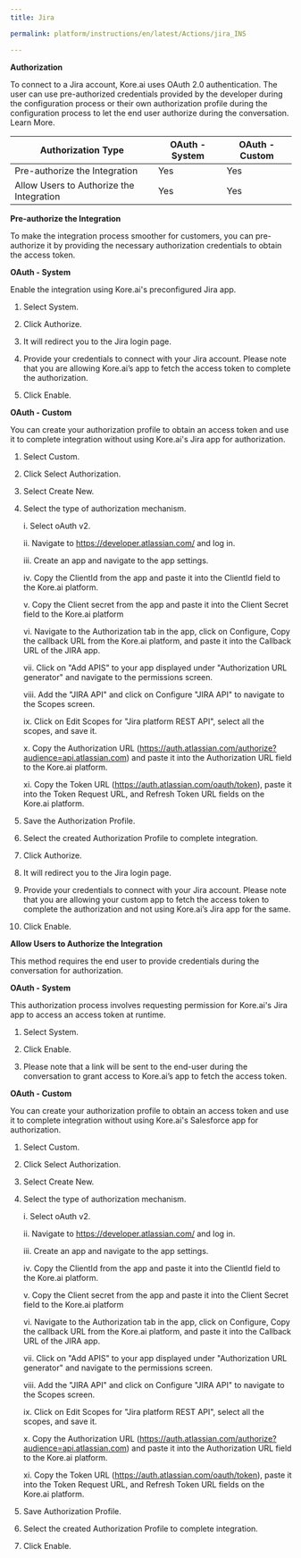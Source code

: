 ```yaml
---
title: Jira

permalink: platform/instructions/en/latest/Actions/jira_INS

---
```


<base target="_blank">




**Authorization**
 
To connect to a Jira account, Kore.ai uses OAuth 2.0 authentication. The user can use pre-authorized credentials provided by the developer during the configuration process or their own authorization profile during the configuration process to let the end user authorize during the conversation. Learn More.
 
 |Authorization Type                      | OAuth - System | OAuth - Custom |
 |----------------------------------------|----------------|----------------|
 |Pre-authorize the Integration           |       Yes      |       Yes      |
 |Allow Users to Authorize the Integration|       Yes      |       Yes      |


**Pre-authorize the Integration**
 
 To make the integration process smoother for customers, you can pre-authorize it by providing the necessary authorization credentials to obtain the access token.

**OAuth - System**
 
 Enable the integration using Kore.ai's preconfigured Jira app. 
 
1. Select System.
 
2. Click Authorize.
 
3. It will redirect you to the Jira login page. 
 
4. Provide your credentials to connect with your Jira account.
   Please note that you are allowing Kore.ai’s app to fetch the access token to complete the authorization.
 
5. Click Enable.
 
 
**OAuth - Custom**
 
 You can create your authorization profile to obtain an access token and use it to complete integration without using Kore.ai's Jira app for authorization.
 
1. Select Custom.
 
2. Click Select Authorization.
 
3. Select Create New.
 
4. Select the type of authorization mechanism. 
 
   i.   Select oAuth v2.
 
   ii.  Navigate to https://developer.atlassian.com/ and log in.
 
   iii. Create an app and navigate to the app settings.
 
   iv.  Copy the ClientId from the app and paste it into the ClientId field to the Kore.ai platform.
 
   v.   Copy the Client secret from the app and paste it into the Client Secret field to the Kore.ai platform
 
   vi.  Navigate to the Authorization tab in the app, click on Configure, Copy the callback URL from the Kore.ai platform, and paste it into the Callback URL of the JIRA 
        app.

   vii. Click on "Add APIS" to your app displayed under "Authorization URL generator" and navigate to the permissions screen.
 
   viii. Add the "JIRA API" and click on Configure "JIRA API" to navigate to the Scopes screen.

   ix. Click on Edit Scopes for "Jira platform REST API", select all the scopes, and save it.

   x. Copy the Authorization URL (https://auth.atlassian.com/authorize?audience=api.atlassian.com) and paste it into the Authorization URL field to the Kore.ai platform.
  
   xi. Copy the Token URL (https://auth.atlassian.com/oauth/token), paste it into the Token Request URL, and Refresh Token URL fields on the Kore.ai platform.
 
6. Save the Authorization Profile.
 
7. Select the created Authorization Profile to complete integration.
 
8. Click Authorize.
 
9. It will redirect you to the Jira login page.
 
10. Provide your credentials to connect with your Jira account. 
   Please note that you are allowing your custom app to fetch the access token to complete the authorization and not using Kore.ai’s Jira app for the same.
 
11. Click Enable.
 
 
**Allow Users to Authorize the Integration**
 
This method requires the end user to provide credentials during the conversation for authorization.
 
**OAuth - System**
 
 This authorization process involves requesting permission for Kore.ai's Jira app to access an access token at runtime.
 
1. Select System.
 
2. Click Enable.
 
3. Please note that a link will be sent to the end-user during the conversation to grant access to Kore.ai’s app to fetch the access token.
 
 **OAuth - Custom**
 
 You can create your authorization profile to obtain an access token and use it to complete integration without using Kore.ai's Salesforce app for authorization.
 
1. Select Custom.
 
2. Click Select Authorization.
 
3. Select Create New.
 
4. Select the type of authorization mechanism.

   i.   Select oAuth v2.
   
   ii.  Navigate to https://developer.atlassian.com/ and log in.
 
   iii. Create an app and navigate to the app settings.
 
   iv.  Copy the ClientId from the app and paste it into the ClientId field to the Kore.ai platform.
 
   v.   Copy the Client secret from the app and paste it into the Client Secret field to the Kore.ai platform
 
   vi.  Navigate to the Authorization tab in the app, click on Configure, Copy the callback URL from the Kore.ai platform, and paste it into the Callback URL of the JIRA 
        app.

   vii. Click on "Add APIS" to your app displayed under "Authorization URL generator" and navigate to the permissions screen.
 
   viii. Add the "JIRA API" and click on Configure "JIRA API" to navigate to the Scopes screen.

   ix. Click on Edit Scopes for "Jira platform REST API", select all the scopes, and save it.

   x. Copy the Authorization URL (https://auth.atlassian.com/authorize?audience=api.atlassian.com) and paste it into the Authorization URL field to the Kore.ai platform.
  
   xi. Copy the Token URL (https://auth.atlassian.com/oauth/token), paste it into the Token Request URL, and Refresh Token URL fields on the Kore.ai platform.
  
6. Save Authorization Profile.
 
7. Select the created Authorization Profile to complete integration.
 
8. Click Enable.
 




